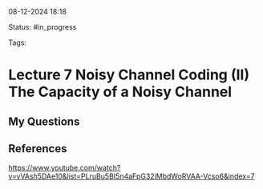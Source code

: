 

08-12-2024 18:18

Status: #in_progress

Tags: 

# Lecture 7 Noisy Channel Coding (II) The Capacity of a Noisy Channel



## My Questions


## References

https://www.youtube.com/watch?v=vVAsh5DAe10&list=PLruBu5BI5n4aFpG32iMbdWoRVAA-Vcso6&index=7
